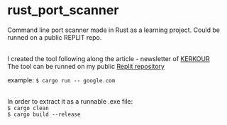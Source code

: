 # rust_port_scanner
Command line port scanner made in Rust as a learning project. Could be runned on a public REPLIT repo. <br><br>

I created the tool following along the article - newsletter of [KERKOUR](https://kerkour.com/rust-fast-port-scanner)<br>
The tool can be runned on my public [Replit repository](https://replit.com/@carlo_/rustportscanner?v=1)

example: `$ cargo run -- google.com` <br><br>

In order to extract it as a runnable .exe file: <br>
`$ cargo clean`<br>
`$ cargo build --release`<br>
